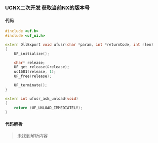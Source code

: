 ### UGNX二次开发 获取当前NX的版本号

#### 代码

```cpp
#include <uf.h>
#include <uf_ui.h>

extern DllExport void ufusr(char *param, int *returnCode, int rlen)
{
    UF_initialize();

    char* release;
    UF_get_release(&release);
    uc1601(release, 1);
    UF_free(release);

    UF_terminate();
}

extern int ufusr_ask_unload(void)
{
    return (UF_UNLOAD_IMMEDIATELY);
}
```

#### 代码解析
> 未找到解析内容


